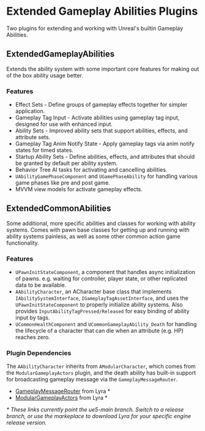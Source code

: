 # Extended Gameplay Abilities Plugins

Two plugins for extending and working with Unreal's builtin Gameplay Abilities.


## ExtendedGameplayAbilities

Extends the ability system with some important core features for making out of the box ability usage better.

### Features

- Effect Sets - Define groups of gameplay effects together for simpler application.
- Gameplay Tag Input - Activate abilities using gameplay tag input, designed for use with enhanced input.
- Ability Sets - Improved ability sets that support abilities, effects, and attribute sets.
- Gameplay Tag Anim Notify State - Apply gameplay tags via anim notify states for timed states.
- Startup Ability Sets - Define abilities, effects, and attributes that should be granted by default per ability system.
- Behavior Tree AI tasks for activating and cancelling abilities.
- `UAbilityGamePhaseComponent` and `UGamePhaseAbility` for handling various game phases like pre and post game.
- MVVM view models for activate gameplay effects.


## ExtendedCommonAbilities

Some additional, more specific abilities and classes for working with ability systems. Comes with pawn base classes for
getting up and running with ability systems painless, as well as some other common action game functionality.

### Features

- `UPawnInitStateComponent`, a component that handles async initialization of pawns. e.g. waiting for controller,
    player state, or other replicated data to be available.
- `AAbilityCharacter`, an ACharacter base class that implements `IAbilitySystemInterface`, `IGameplayTagAssetInterface`,
    and uses the `UPawnInitStateComponent` to properly initialize ability systems. Also provides
    `InputAbilityTagPressed/Released` for easy binding of ability input by tags.
- `UCommonHealthComponent` and `UCommonGameplayAbility_Death` for handling the lifecycle of a character that can
    die when an attribute (e.g. HP) reaches zero.

### Plugin Dependencies

The `AAbilityCharacter` inherits from `AModularCharacter`, which comes from the `ModularGameplayActors` plugin, and the
death ability has built-in support for broadcasting gameplay message via the `GameplayMessageRouter`.

- [GameplayMessageRouter](https://github.com/EpicGames/UnrealEngine/tree/ue5-main/Samples/Games/Lyra/Plugins/GameplayMessageRouter) from Lyra \*
- [ModularGameplayActors](https://github.com/EpicGames/UnrealEngine/tree/ue5-main/Samples/Games/Lyra/Plugins/ModularGameplayActors) from Lyra \*

_\* These links currently point the ue5-main branch. Switch to a release branch, or use the markeplace to download Lyra for your specific engine release version._
